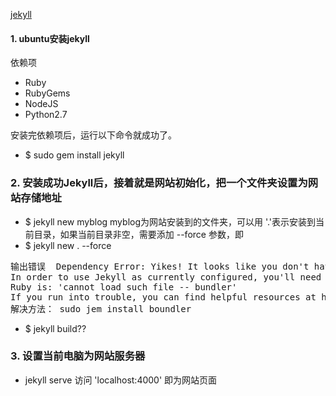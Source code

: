 [jekyll](http://jekyllcn.com/)

#### 1. ubuntu安装jekyll
依赖项 
- Ruby
- RubyGems
- NodeJS
- Python2.7

安装完依赖项后，运行以下命令就成功了。
- $ sudo gem install jekyll

### 2. 安装成功Jekyll后，接着就是网站初始化，把一个文件夹设置为网站存储地址
- $ jekyll new myblog
myblog为网站安装到的文件夹，可以用 '.'表示安装到当前目录，如果当前目录非空，需要添加 --force 参数，即 
- $ jekyll new . --force
<pre>
输出错误  Dependency Error: Yikes! It looks like you don't have bundler or one of its dependencies installed. 
In order to use Jekyll as currently configured, you'll need to install this gem. The full error message from 
Ruby is: 'cannot load such file -- bundler' 
If you run into trouble, you can find helpful resources at https://jekyllrb.com/help/! 
解决方法： sudo jem install boundler
</pre>

- $ jekyll build??

### 3. 设置当前电脑为网站服务器
- jekyll serve
访问 'localhost:4000' 即为网站页面

